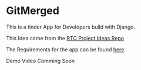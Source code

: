 # GitMerged

This is a tinder App for Developers build with Django.

This Idea came from the [RTC Project Ideas Repo](https://github.com/RealToughCandy/project-ideas-for-web-developers)

The Requirements for the app can be found [here](https://github.com/RealToughCandy/project-ideas-for-web-developers/blob/master/projects/dating-app.md)

Demo Video Comming Soon
